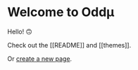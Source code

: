 
# Welcome to Oddμ

Hello! 🙃

Check out the [[README]] and [[themes]].

Or [create a new page](test).
